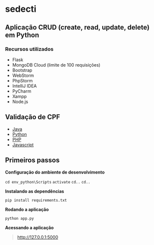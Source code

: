 # sedecti

## Aplicação CRUD (create, read, update, delete) em Python

### Recursos utilizados

- Flask
- MongoDB Cloud (limite de 100 requisições)
- Bootstrap
- WebStorm
- PhpStorm
- IntelliJ IDEA
- PyCharm
- Xampp 
- Node.js 

## Validação de CPF

- [Java](CPF/Java/src/valida.java)
- [Python](CPF/Python/valida.py)
- [PHP](CPF/PHP/valida.php)
- [Javascript](CPF/JavaScript/valida.js)

## Primeiros passos

**Configuração do ambiente de desenvolvimento**

`cd env_python\Scripts`
`activate`
`cd..`
`cd..`

**Instalando as dependências**

`pip install requirements.txt`

**Rodando a aplicação**

`python app.py`

**Acessando a aplicação**
> http://127.0.0.1:5000
